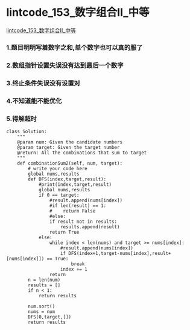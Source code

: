# lintcode_153_数字组合II_中等
[lintcode_153_数字组合II_中等](https://www.lintcode.com/problem/combination-sum-ii/description)


###      1.题目明明写着数字之和,单个数字也可以真的服了
###      2.数组指针设置失误没有达到最后一个数字
###      3.终止条件失误没有设置对
###      4.不知道能不能优化
###      5.得解超时

```
class Solution:
    """
    @param num: Given the candidate numbers
    @param target: Given the target number
    @return: All the combinations that sum to target
    """
    def combinationSum2(self, num, target):
        # write your code here
        global nums,results
        def DFS(index,target,result):
            #print(index,target,result)
            global nums,results
            if 0 == target:
                #result.append(nums[index])
                #if len(result) == 1:
                #    return False
                #else:
                if result not in results:
                    results.append(result)
                return True
            else:
                while index < len(nums) and target >= nums[index]:
                    #result.append(nums[index])
                    if DFS(index+1,target-nums[index],result+[nums[index]]) == True:
                        break
                    index += 1
                return         
        n = len(num)
        results = []
        if n < 1:
            return results
        
        num.sort()
        nums = num
        DFS(0,target,[])
        return results
            
```
